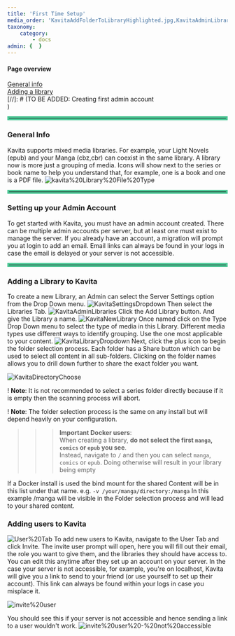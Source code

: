 ```yaml
---
title: 'First Time Setup'
media_order: 'KavitaAddFolderToLibraryHighlighted.jpg,KavitaAdminLibraries.jpg,KavitaDirectoryChoose.jpg,KavitaLibraryDropdown.jpg,kavita Library File Type.jpg,KavitaNewLibrary.jpg,KavitaSettingsDropdown.jpg,User Tab.PNG,invite user.PNG,invite user - not accessible.PNG'
taxonomy:
    category:
        - docs
admin: {  }
---
```


#### Page overview
[General info](#general-info)<br/>
[Adding a library](#adding-a-library-to-kavita)<br/>
[//]: # (TO BE ADDED: Creating first admin account<br/>)


<hr style="border:4px solid #4ac694"> </hr>

### General Info
Kavita supports mixed media libraries. For example, your Light Novels (epub) and your Manga (cbz,cbr) can coexist in the same library. A library now is more just a grouping of media. Icons will show next to the series or book name to help you understand that, for example, one is a book and one is a PDF file.
![kavita%20Library%20File%20Type](kavita%20Library%20File%20Type.jpg "kavita Library Type")

<hr style="border:4px solid #4ac694"> </hr>

### Setting up your Admin Account
To get started with Kavita, you must have an admin account created. There can be multiple admin accounts per server, but at least one must exist to manage the server. If you already have an account, a migration will prompt you at login to add an email. Email links can always be found in your logs in case the email is delayed or your server is not accessible. 



<hr style="border:4px solid #4ac694"> </hr>

### Adding a Library to Kavita

To create a new Library, an Admin can select the Server Settings option from the Drop Down menu.
![KavitaSettingsDropdown](KavitaSettingsDropdown.jpg "KavitaSettingsDropdown")
Then select the Libraries Tab.
![KavitaAdminLibraries](KavitaAdminLibraries.jpg "KavitaAdminLibraries")
Click the Add Library button. And give the Library a name.
![KavitaNewLibrary](KavitaNewLibrary.jpg "KavitaNewLibrary")
Once named click on the Type Drop Down menu to select the type of media in this Library. Different media types use different ways to identify grouping. Use the one most applicable to your content.
![KavitaLibraryDropdown](KavitaLibraryDropdown.jpg "KavitaLibraryDropdown")
Next, click the plus icon to begin the folder selection process. 
Each folder has a Share button which can be used to select all content in all sub-folders. Clicking on the folder names allows you to drill down further to share the exact folder you want.

![KavitaDirectoryChoose](KavitaDirectoryChoose.jpg "KavitaDirectoryChoose")

! **Note**: It is not recommended to select a series folder directly because if it is empty then the scanning process will abort.

! **Note**: The folder selection process is the same on any install but will depend heavily on your configuration.

>>> **Important Docker users**:<br/>When creating a library, **do not select the first `manga`, `comics` or `epub` you see**.<br/>
Instead, navigate to `/` and then you can select `manga`, `comics` or `epub`. Doing otherwise will result in your library being empty

If a Docker install is used the bind mount for the shared Content will be in this list under that name. e.g. `-v /your/manga/directory:/manga` In this example /manga will be visible in the Folder selection process and will lead to your shared content.


### Adding users to Kavita
![User%20Tab](User%20Tab.PNG "User%20Tab")
To add new users to Kavita, navigate to the User Tab and click Invite. The invite user prompt will open, here you will fill out their email, the role you want to give them, and the libraries they should have access to. You can edit this anytime after they set up an account on your server. In the case your server is not accessible, for example, you're on localhost, Kavita will give you a link to send to your friend (or use yourself to set up their account). This link can always be found within your logs in case you misplace it. 

![invite%20user](invite%20user.PNG "invite%20user")

You should see this if your server is not accessible and hence sending a link to a user wouldn't work.
![invite%20user%20-%20not%20accessible](invite%20user%20-%20not%20accessible.PNG "invite%20user%20-%20not%20accessible")

